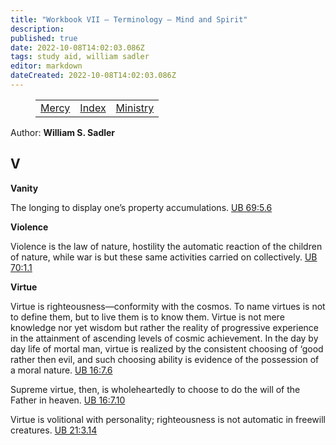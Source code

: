 ```yaml
---
title: "Workbook VII — Terminology — Mind and Spirit"
description: 
published: true
date: 2022-10-08T14:02:03.086Z
tags: study aid, william sadler
editor: markdown
dateCreated: 2022-10-08T14:02:03.086Z
---
```


<figure class="table chapter-navigator">
	<table>
		<tbody>
		<tr>
			<td><a href="/en/article/William_S_Sadler/Workbook_7_Terminology/Mercy">Mercy</a></td>
			<td><a href="/en/article/William_S_Sadler/Workbook_7_Terminology/Index">Index</a></td>
			<td><a href="/en/article/William_S_Sadler/Workbook_7_Terminology/Ministry">Ministry</a></td>
		</tr>
		</tbody>
	</table>
</figure>

Author: **William S. Sadler**


## V

**Vanity**  
  

The longing to display one’s property accumulations. [UB 69:5.6](/en/The_Urantia_Book/69#p5_6)  
  

**Violence**  
  

Violence is the law of nature, hostility the automatic reaction of the children of nature, while war is but these same activities carried on collectively. [UB 70:1.1](/en/The_Urantia_Book/70#p1_1)  
  

**Virtue**  
  

Virtue is righteousness—conformity with the cosmos. To name virtues is not to define them, but to live them is to know them. Virtue is not mere knowledge nor yet wisdom but rather the reality of progressive experience in the attainment of ascending levels of cosmic achievement. In the day by day life of mortal man, virtue is realized by the consistent choosing of ‘good rather then evil, and such choosing ability is evidence of the possession of a moral nature. [UB 16:7.6](/en/The_Urantia_Book/16#p7_6)  
  
Supreme virtue, then, is wholeheartedly to choose to do the will of the Father in heaven. [UB 16:7.10](/en/The_Urantia_Book/16#p7_10)  
  
Virtue is volitional with personality; righteousness is not automatic in freewill creatures. [UB 21:3.14](/en/The_Urantia_Book/21#p3_14)


<br>

